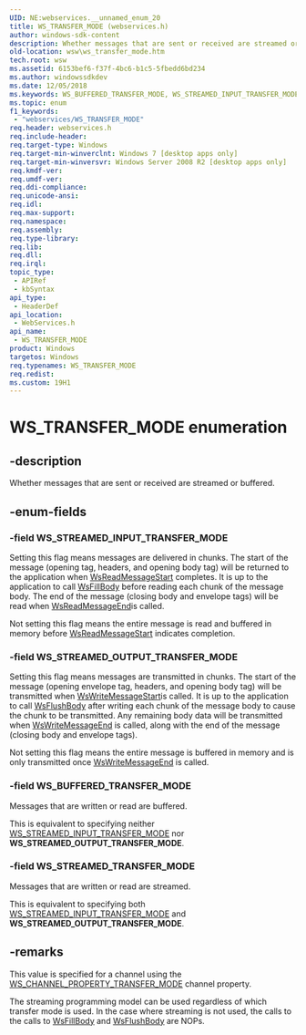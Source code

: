```yaml
---
UID: NE:webservices.__unnamed_enum_20
title: WS_TRANSFER_MODE (webservices.h)
author: windows-sdk-content
description: Whether messages that are sent or received are streamed or buffered.
old-location: wsw\ws_transfer_mode.htm
tech.root: wsw
ms.assetid: 6153bef6-f37f-4bc6-b1c5-5fbedd6bd234
ms.author: windowssdkdev
ms.date: 12/05/2018
ms.keywords: WS_BUFFERED_TRANSFER_MODE, WS_STREAMED_INPUT_TRANSFER_MODE, WS_STREAMED_OUTPUT_TRANSFER_MODE, WS_STREAMED_TRANSFER_MODE, WS_TRANSFER_MODE, WS_TRANSFER_MODE enumeration [Web Services for Windows], webservices/WS_BUFFERED_TRANSFER_MODE, webservices/WS_STREAMED_INPUT_TRANSFER_MODE, webservices/WS_STREAMED_OUTPUT_TRANSFER_MODE, webservices/WS_STREAMED_TRANSFER_MODE, webservices/WS_TRANSFER_MODE, wsw.ws_transfer_mode
ms.topic: enum
f1_keywords: 
 - "webservices/WS_TRANSFER_MODE"
req.header: webservices.h
req.include-header: 
req.target-type: Windows
req.target-min-winverclnt: Windows 7 [desktop apps only]
req.target-min-winversvr: Windows Server 2008 R2 [desktop apps only]
req.kmdf-ver: 
req.umdf-ver: 
req.ddi-compliance: 
req.unicode-ansi: 
req.idl: 
req.max-support: 
req.namespace: 
req.assembly: 
req.type-library: 
req.lib: 
req.dll: 
req.irql: 
topic_type:
 - APIRef
 - kbSyntax
api_type:
 - HeaderDef
api_location:
 - WebServices.h
api_name:
 - WS_TRANSFER_MODE
product: Windows
targetos: Windows
req.typenames: WS_TRANSFER_MODE
req.redist: 
ms.custom: 19H1
---
```


# WS_TRANSFER_MODE enumeration


## -description


Whether messages that are sent or received are streamed or buffered.
            


## -enum-fields




### -field WS_STREAMED_INPUT_TRANSFER_MODE

Setting this flag means messages are delivered in chunks.  The start of the message
                    (opening tag, headers, and opening body tag) will be returned to the application
                    when <a href="https://docs.microsoft.com/windows/desktop/api/webservices/nf-webservices-wsreadmessagestart">WsReadMessageStart</a> completes.  It is up to the application to call
                    <a href="https://docs.microsoft.com/windows/desktop/api/webservices/nf-webservices-wsfillbody">WsFillBody</a> before reading each chunk of the message body.  The end of
                    the message (closing body and envelope tags) will be read when <a href="https://docs.microsoft.com/windows/desktop/api/webservices/nf-webservices-wsreadmessageend">WsReadMessageEnd</a>is called.
                

Not setting this flag means the entire message is read and buffered
                    in memory before <a href="https://docs.microsoft.com/windows/desktop/api/webservices/nf-webservices-wsreadmessagestart">WsReadMessageStart</a> indicates completion.
                


### -field WS_STREAMED_OUTPUT_TRANSFER_MODE

Setting this flag means messages are transmitted in chunks.  The start of the message (opening
                    envelope tag, headers, and opening body tag) will be transmitted when <a href="https://docs.microsoft.com/windows/desktop/api/webservices/nf-webservices-wswritemessagestart">WsWriteMessageStart</a>is called.  It is up to the application to call <a href="https://docs.microsoft.com/windows/desktop/api/webservices/nf-webservices-wsflushbody">WsFlushBody</a> after writing each chunk 
                    of the message body to cause the chunk to be transmitted.
                    Any remaining body data will be transmitted when <a href="https://docs.microsoft.com/windows/desktop/api/webservices/nf-webservices-wswritemessageend">WsWriteMessageEnd</a> is called, along with
                    the end of the message (closing body and envelope tags).
                

Not setting this flag means the entire message is buffered in 
                    memory and is only transmitted once <a href="https://docs.microsoft.com/windows/desktop/api/webservices/nf-webservices-wswritemessageend">WsWriteMessageEnd</a> is called.
                


### -field WS_BUFFERED_TRANSFER_MODE

Messages that are written or read are buffered.
                

This is equivalent to specifying neither
                    <a href="https://docs.microsoft.com/windows/desktop/api/webservices/ne-webservices-ws_transfer_mode">WS_STREAMED_INPUT_TRANSFER_MODE</a> nor
                    <b>WS_STREAMED_OUTPUT_TRANSFER_MODE</b>.
                


### -field WS_STREAMED_TRANSFER_MODE

Messages that are written or read are streamed.
                

This is equivalent to specifying both
                    <a href="https://docs.microsoft.com/windows/desktop/api/webservices/ne-webservices-ws_transfer_mode">WS_STREAMED_INPUT_TRANSFER_MODE</a> and
                    <b>WS_STREAMED_OUTPUT_TRANSFER_MODE</b>.
                


## -remarks



This value is specified for a channel using the 
                <a href="https://docs.microsoft.com/windows/desktop/api/webservices/ne-webservices-ws_channel_property_id">WS_CHANNEL_PROPERTY_TRANSFER_MODE</a> channel property.
            

The streaming programming model can be used regardless of which 
                transfer mode is used.  In the case where streaming is not used, the calls
                to the calls to <a href="https://docs.microsoft.com/windows/desktop/api/webservices/nf-webservices-wsfillbody">WsFillBody</a> and <a href="https://docs.microsoft.com/windows/desktop/api/webservices/nf-webservices-wsflushbody">WsFlushBody</a> are NOPs.
            




